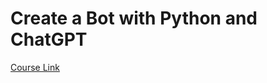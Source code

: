 # Create a Bot with Python and ChatGPT

[Course Link](https://academy.zenva.com/course/create-a-bot-with-python-and-chatgpt/)

